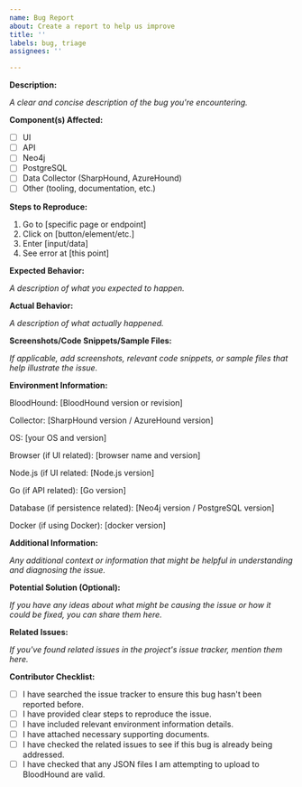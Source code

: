 ```yaml
---
name: Bug Report
about: Create a report to help us improve
title: ''
labels: bug, triage
assignees: ''

---
```


**Description:**

*A clear and concise description of the bug you're encountering.*

**Component(s) Affected:**

- [ ] UI
- [ ] API
- [ ] Neo4j
- [ ] PostgreSQL
- [ ] Data Collector (SharpHound, AzureHound)
- [ ] Other (tooling, documentation, etc.)

**Steps to Reproduce:**

1. Go to [specific page or endpoint]
2. Click on [button/element/etc.]
3. Enter [input/data]
4. See error at [this point]

**Expected Behavior:**

*A description of what you expected to happen.*

**Actual Behavior:**

*A description of what actually happened.*

**Screenshots/Code Snippets/Sample Files:**

*If applicable, add screenshots, relevant code snippets, or sample files that help illustrate the issue.*

**Environment Information:**

BloodHound: [BloodHound version or revision]

Collector: [SharpHound version / AzureHound version]

OS: [your OS and version]

Browser (if UI related): [browser name and version]

Node.js (if UI related: [Node.js version]

Go (if API related): [Go version]

Database (if persistence related): [Neo4j version / PostgreSQL version]

Docker (if using Docker): [docker version]

**Additional Information:**

*Any additional context or information that might be helpful in understanding and diagnosing the issue.*

**Potential Solution (Optional):**

*If you have any ideas about what might be causing the issue or how it could be fixed, you can share them here.*

**Related Issues:**

*If you've found related issues in the project's issue tracker, mention them here.*

**Contributor Checklist:**

- [ ] I have searched the issue tracker to ensure this bug hasn't been reported before.
- [ ] I have provided clear steps to reproduce the issue.
- [ ] I have included relevant environment information details.
- [ ] I have attached necessary supporting documents.
- [ ] I have checked the related issues to see if this bug is already being addressed.
- [ ] I have checked that any JSON files I am attempting to upload to BloodHound are valid.

